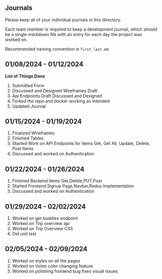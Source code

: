 ## Journals

Please keep all of your individual journals in this directory.

Each team member is required to keep a development journal, which should be a single markdown file with an entry for each day the project was worked on.

Recommended naming convention is `first_last.md`.



## 01/08/2024 - 01/12/2024
  **List of Things Done**
  1. Submitted Form
  2. Discussed and Designed Wireframes Draft
  3. Api Endpoints Draft Discussed and Designed
  4. Forked the repo and docker working as intended
  5. Updated Journal
  
## 01/15/2024 - 01/19/2024
  1. Finalized Wireframes
  2. Finished Tables
  3. Started Work on API Endpoints for items Get, Get All, Update, Delete, Post Items
  4. Discussed and worked on Authentication

## 01/22/2024 - 01/26/2024
  1. Finished Backend Items Get,Delete,PUT,Post
  2. Started Frontend Signup Page,Navbar,Redux Implementation
  3. Discussed and worked on Authentication

## 01/29/2024 - 02/02/2024
  1. Worked on get buddies endpoint
  2. Worked on Trip overview api
  3. Worked on Trip Overview CSS
  4. Did unit test

## 02/05/2024 - 02/09/2024
  1. Worked on styles on all the pages
  2. Worked on Votes color changing feature
  3. Worked on polishing frontend bug fixes visual issues



